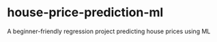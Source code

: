 # house-price-prediction-ml
A beginner-friendly regression project predicting house prices using ML
